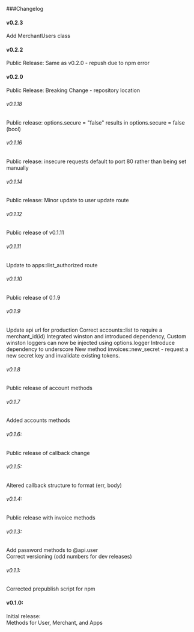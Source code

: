 ###Changelog

#### v0.2.3
Add MerchantUsers class

#### v0.2.2
Public Release: Same as v0.2.0 - repush due to npm error

#### v0.2.0
Public Release: Breaking Change - repository location

###### v0.1.18
Public release: options.secure = "false" results in options.secure = false (bool)

###### v0.1.16
Public release: insecure requests default to port 80 rather than being set manually

###### v0.1.14
Public release: Minor update to user update route

###### v0.1.12
Public release of v0.1.11

###### v0.1.11
Update to apps::list_authorized route

###### v0.1.10
Public release of 0.1.9

###### v0.1.9
Update api url for production
Correct accounts::list to require a merchant_id(id)
Integrated winston and introduced dependency, Custom winston loggers can now be injected using options.logger
Introduce dependency to underscore
New method invoices::new_secret - request a new secret key and invalidate existing tokens. 

###### v0.1.8
Public release of account methods

###### v0.1.7
Added accounts methods

###### v0.1.6:
Public release of callback change

###### v0.1.5:
Altered callback structure to format (err, body)

###### v0.1.4:
Public release with invoice methods

###### v0.1.3:
Add password methods to @api.user <br>
Correct versioning (odd numbers for dev releases)

###### v0.1.1:
Corrected prepublish script for npm

#### v0.1.0: 
Initial release: <br>
Methods for User, Merchant, and Apps